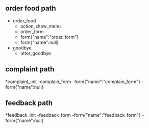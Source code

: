<!-- ## greet

* greet
	- utter_greet

<!-- ## path 1
* order_food
	- info_form
	- form{"name": "info_form"}
	- form{"name":null}
	- order_form
	- form{"name":"order_form"}
	- form{"name":null}
* goodbye
	- utter_goodbye -->

## order food path
* order_food
    - action_show_menu
	- order_form
	- form{"name":"order_form"}
	- form{"name":null}
* goodbye
	- utter_goodbye


<!--


<!-- ## complain path
*complain_init
    -utter_confirm_complain 
*affirm
    -complain_form
    -form{"name":"complain_form"}
    -form{"name":"null"}
    <!-- -utter_complain_values
*affirm  
    -utter_goodbye --> 
## complaint path
*complaint_init
	-complain_form
	-form{"name":"complain_form"}
	-form{"name":null}

## feedback path
*feedback_init
	-feedback_form
	-form{"name":"feedback_form"}
	-form{"name":null}






<!--


## say goodbye
* goodbye
  - utter_goodbye

## bot challenge
* bot_challenge
  - utter_iamabot
-->